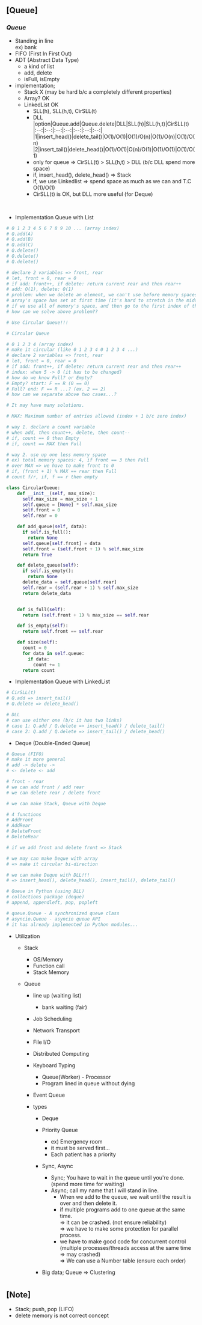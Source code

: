 ## [Queue]

### _Queue_

- Standing in line <br/>
  ex) bank
- FIFO (First In First Out)
- ADT (Abstract Data Type)
  - a kind of list
  - add, delete
  - isFull, isEmpty
- implementation;
  - Stack X (may be hard b/c a completely different properties)
  - Array? OK
  - LinkedList OK
    - SLL(h), SLL(h,t), CirSLL(t)
    - DLL
      |option|Queue.add|Queue.delete|DLL|SLL(h)|SLL(h,t)|CirSLL(t)
      |:--:|:--:|:--:|:--:|:--:|:--:|:--:|
      |1|insert_head()|delete_tail()|O(1)/O(1)|O(1)/O(n)|O(1)/O(n)|O(1)/O(n)
      |2|insert_tail()|delete_head()|O(1)/O(1)|O(n)/O(1)|O(1)/O(1)|O(1)/O(1)
    - only for queue => CirSLL(t) > SLL(h,t) > DLL (b/c DLL spend more space)
    - if, insert_head(), delete_head() => Stack
    - if, we use Linkedlist => spend space as much as we can and T.C O(1)/O(1)
    - CirSLL(t) is OK, but DLL more useful (for Deque)

<br/>

- Implementation Queue with List

```python
# 0 1 2 3 4 5 6 7 8 9 10 ... (array index)
# Q.add(A)
# Q.add(B)
# Q.add(C)
# Q.delete()
# Q.delete()
# Q.delete()

# declare 2 variables => front, rear
# let, front = 0, rear = 0
# if add: front++, if delete: return current rear and then rear++
# add: O(1), delete: O(1)
# problem: when we delete an element, we can't use before memory spaces
# array's space has set at first time (it's hard to stretch in the middle)
# if we use all of memory's space, and then go to the first index of the array => O(n)
# how can we solve above problem??

# Use Circular Queue!!!
```

```python
# Circular Queue

# 0 1 2 3 4 (array index)
# make it circular (like 0 1 2 3 4 0 1 2 3 4 ...)
# declare 2 variables => front, rear
# let, front = 0, rear = 0
# if add: front++, if delete: return current rear and then rear++
# index: when 5 -> 0 (it has to be changed)
# how do we know Full? or Empty?
# Empty? start: F == R (0 == 0)
# Full? end: F == R ...? (ex. 2 == 2)
# how can we separate above two cases...?

# It may have many solutions.

# MAX: Maximum number of entries allowed (index + 1 b/c zero index)

# way 1. declare a count variable
# when add, then count++, delete, then count--
# if, count == 0 then Empty
# if, count == MAX then Full

# way 2. use up one less memory space
# ex) total memory spaces: 4, if front == 3 then Full
# over MAX => we have to make front to 0
# if, (front + 1) % MAX == rear then Full
# count f/r, if, f == r then empty
```

```python
class CircularQueue:
    def __init__(self, max_size):
      self.max_size = max_size + 1
      self.queue = [None] * self.max_size
      self.front = 0
      self.rear = 0

    def add_queue(self, data):
      if self.is_full():
        return None
      self.queue[self.front] = data
      self.front = (self.front + 1) % self.max_size
      return True

    def delete_queue(self):
      if self.is_empty():
        return None
      delete_data = self.queue[self.rear]
      self.rear = (self.rear + 1) % self.max_size
      return delete_data


    def is_full(self):
      return (self.front + 1) % max_size == self.rear

    def is_empty(self):
      return self.front == self.rear

    def size(self):
      count = 0
      for data in self.queue:
        if data:
          count += 1
      return count
```

- Implementation Queue with LinkedList

```python
# CirSLL(t)
# Q.add => insert_tail()
# Q.delete => delete_head()

# DLL
# can use either one (b/c it has two links)
# case 1: Q.add / Q.delete => insert_head() / delete_tail()
# case 2: Q.add / Q.delete => insert_tail() / delete_head()
```

- Deque (Double-Ended Queue)

```python
# Queue (FIFO)
# make it more general
# add -> delete ->
# <- delete <- add

# front - rear
# we can add front / add rear
# we can delete rear / delete front

# we can make Stack, Queue with Deque

# 4 functions
# AddFront
# AddRear
# DeleteFront
# DeleteRear

# if we add front and delete front => Stack

# we may can make Deque with array
# => make it circular bi-direction

# we can make Deque with DLL!!!
# => insert_head(), delete_head(), insert_tail(), delete_tail()

# Queue in Python (using DLL)
# collections package (deque)
# append, appendleft, pop, popleft

# queue.Queue - A synchronized queue class
# asyncio.Queue - asyncio queue API
# it has already implemented in Python modules...
```

- Utilization

  - Stack

    - OS/Memory
    - Function call
    - Stack Memory

  - Queue

    - line up (waiting list)
      - bank waiting (fair)
    - Job Scheduling
    - Network Transport
    - File I/O
    - Distributed Computing
    - Keyboard Typing
      - Queue(Worker) - Processor
      - Program lined in queue without dying
    - Event Queue
    - types

      - Deque
      - Priority Queue

        - ex) Emergency room
        - it must be served first...
        - Each patient has a priority

      - Sync, Async
        - Sync; You have to wait in the queue until you're done. (spend more time for waiting)
        - Async; call my name that I will stand in line.
          - When we add to the queue, we wait until the result is over and then delete it.
          - if multiple programs add to one queue at the same time. <br/>
            => it can be crashed. (not ensure reliability) <br/>
            => we have to make some protection for parallel process. <br/>
          - we have to make good code for concurrent control <br/>
            (multiple processes/threads access at the same time => may crashed) <br/>
            => We can use a Number table (ensure each order)
      - Big data; Queue => Clustering

#

## [Note]

- Stack; push, pop (LIFO)
- delete memory is not correct concept
